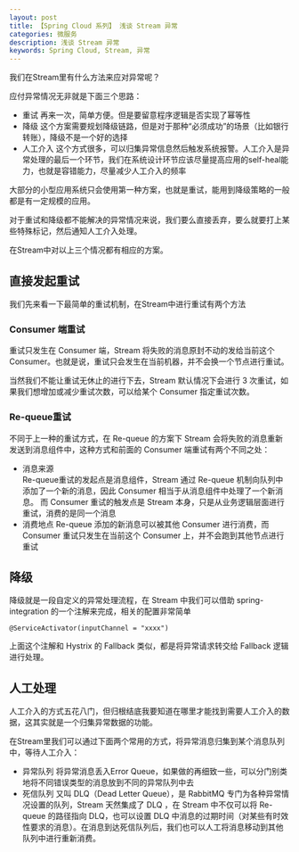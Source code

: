 ```yaml
---
layout: post
title: 【Spring Cloud 系列】 浅谈 Stream 异常
categories: 微服务
description: 浅谈 Stream 异常
keywords: Spring Cloud, Stream, 异常
---
```



我们在Stream里有什么方法来应对异常呢？

应付异常情况无非就是下面三个思路：
- 重试   再来一次，简单方便。但是要留意程序逻辑是否实现了幂等性
- 降级   这个方案需要规划降级链路，但是对于那种“必须成功”的场景（比如银行转账），降级不是一个好的选择
- 人工介入 这个方式很多，可以归集异常信息然后触发系统报警。人工介入是异常处理的最后一个环节，我们在系统设计环节应该尽量提高应用的self-heal能力，也就是容错能力，尽量减少人工介入的频率

大部分的小型应用系统只会使用第一种方案，也就是重试，能用到降级策略的一般都是有一定规模的应用。

对于重试和降级都不能解决的异常情况来说，我们要么直接丢弃，要么就要打上某些特殊标记，然后通知人工介入处理。

在Stream中对以上三个情况都有相应的方案。

## 直接发起重试

我们先来看一下最简单的重试机制，在Stream中进行重试有两个方法

### Consumer 端重试

重试只发生在 Consumer 端，Stream 将失败的消息原封不动的发给当前这个 Consumer。也就是说，重试只会发生在当前机器，并不会换一个节点进行重试。

当然我们不能让重试无休止的进行下去，Stream 默认情况下会进行 3 次重试，如果我们想增加或减少重试次数，可以给某个 Consumer 指定重试次数。

### Re-queue重试

不同于上一种的重试方式，在 Re-queue 的方案下 Stream 会将失败的消息重新发送到消息组件中，这种方式和前面的 Consumer 端重试有两个不同之处：
- 消息来源   
  Re-queue重试的发起点是消息组件，Stream 通过 Re-queue 机制向队列中添加了一个新的消息，因此 Consumer 相当于从消息组件中处理了一个新消息。
  而 Consumer 重试的触发点是 Stream 本身，只是从业务逻辑层面进行重试，消费的是同一个消息
- 消费地点 
  Re-queue 添加的新消息可以被其他 Consumer 进行消费，而 Consumer 重试只发生在当前这个 Consumer 上，并不会跑到其他节点进行重试


## 降级

降级就是一段自定义的异常处理流程，在 Stream 中我们可以借助 spring-integration 的一个注解来完成，相关的配置非常简单
```
@ServiceActivator(inputChannel = "xxxx")
```

上面这个注解和 Hystrix 的 Fallback 类似，都是将异常请求转交给 Fallback 逻辑进行处理。

## 人工处理

人工介入的方式五花八门，但归根结底我要知道在哪里才能找到需要人工介入的数据，这其实就是一个归集异常数据的功能。

在Stream里我们可以通过下面两个常用的方式，将异常消息归集到某个消息队列中，等待人工介入：
- 异常队列   将异常消息丢入Error Queue，如果做的再细致一些，可以分门别类地将不同错误类型的消息放到不同的异常队列中去
- 死信队列   又叫 DLQ（Dead Letter Queue），是 RabbitMQ 专门为各种异常情况设置的队列，Stream 天然集成了 DLQ ，在 Stream 中不仅可以将 Re-queue 的路径指向 DLQ，也可以设置 DLQ 中消息的过期时间（对某些有时效性要求的消息）。在消息到达死信队列后，我们也可以人工将消息移动到其他队列中进行重新消费。

